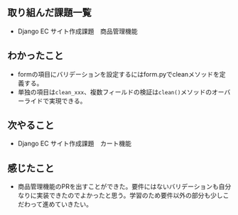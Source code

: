## 取り組んだ課題一覧 
- Django EC サイト作成課題　商品管理機能
## わかったこと
- formの項目にバリデーションを設定するにはform.pyでcleanメソッドを定義する。    
- 単独の項目は`clean_xxx`、複数フィールドの検証は`clean()`メソッドのオーバーライドで実現できる。    
## 次やること  
- Django EC サイト作成課題　カート機能
## 感じたこと 
- 商品管理機能のPRを出すことができた。要件にはないバリデーションも自分なりに実装できたのでよかったと思う。学習のため要件以外の部分も少しこだわって進めていきたい。